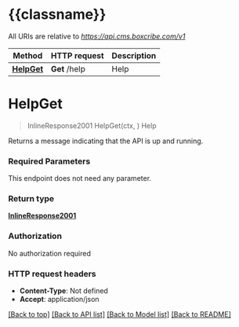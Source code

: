 # {{classname}}

All URIs are relative to *https://api.cms.boxcribe.com/v1*

Method | HTTP request | Description
------------- | ------------- | -------------
[**HelpGet**](HealthCheckApi.md#HelpGet) | **Get** /help | Help

# **HelpGet**
> InlineResponse2001 HelpGet(ctx, )
Help

Returns a message indicating that the API is up and running.

### Required Parameters
This endpoint does not need any parameter.

### Return type

[**InlineResponse2001**](inline_response_200_1.md)

### Authorization

No authorization required

### HTTP request headers

 - **Content-Type**: Not defined
 - **Accept**: application/json

[[Back to top]](#) [[Back to API list]](../README.md#documentation-for-api-endpoints) [[Back to Model list]](../README.md#documentation-for-models) [[Back to README]](../README.md)

